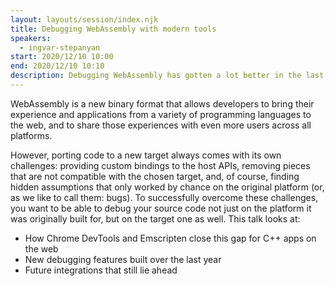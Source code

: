 ```yaml
---
layout: layouts/session/index.njk
title: Debugging WebAssembly with modern tools
speakers:
  - ingvar-stepanyan
start: 2020/12/10 10:00
end: 2020/12/10 10:10
description: Debugging WebAssembly has gotten a lot better in the last year and allow you to develop quicker when using WebAssembly.
---
```


WebAssembly is a new binary format that allows developers to bring their experience and applications from a variety of programming languages to the web, and to share those experiences with even more users across all platforms.

However, porting code to a new target always comes with its own challenges: providing custom bindings to the host APIs, removing pieces that are not compatible with the chosen target, and, of course, finding hidden assumptions that only worked by chance on the original platform (or, as we like to call them: bugs). To successfully overcome these challenges, you want to be able to debug your source code not just on the platform it was originally built for, but on the target one as well. This talk looks at:

- How Chrome DevTools and Emscripten close this gap for C++ apps on the web
- New debugging features built over the last year
- Future integrations that still lie ahead
